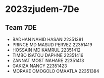 # 2023zjudem-7De
## Team 7DE
* BADHAN NAHID HASAN 22351381
* PRINCE MD MASUD PERVEZ 22351419
* HOSSAIN MD KAMRUL  22351412
* TIMBO ISATOU DAPHNE 22351416
* ZANNAT MOST NAHARE 22351413
* GAKIZA NANCY  22351423
* MORAKE OMOGOLO OMAATLA 22351384
